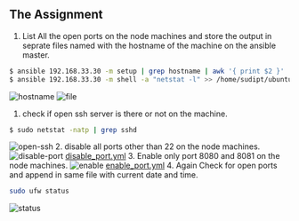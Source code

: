 ## The Assignment

1. List All the open ports on the node machines and store the output in seprate files named with the hostname of the machine on the ansible master.
```sh
$ ansible 192.168.33.30 -m setup | grep hostname | awk '{ print $2 }'
$ ansible 192.168.33.30 -m shell -a "netstat -l" >> /home/sudipt/ubuntu-xenial.txt
```
![hostname](https://github.com/sudiptninja/Assignments-Ansible/blob/master/Day-9/Media/hostname.png)
![file](https://github.com/sudiptninja/Assignments-Ansible/blob/master/Day-9/Media/file.png)
1. check if open ssh server is there or not on the machine.
```sh
$ sudo netstat -natp | grep sshd

```
![open-ssh](https://github.com/sudiptninja/Assignments-Ansible/blob/master/Day-9/Media/open%20ssh.png)
2. disable all ports other than 22 on the node machines.
![disable-port](https://github.com/sudiptninja/Assignments-Ansible/blob/master/Day-9/Media/disable.png)
[disable_port.yml](https://github.com/sudiptninja/Assignments-Ansible/blob/master/Day-9/port.yml)
3. Enable only port 8080 and 8081 on the node machines.
![enable](https://github.com/sudiptninja/Assignments-Ansible/blob/master/Day-9/Media/enable-port.png)
[enable_port.yml](https://github.com/sudiptninja/Assignments-Ansible/blob/master/Day-9/enable_port.yml)
4. Again Check for open ports and append in same file with current date and time.
```sh
sudo ufw status
```
![status](https://github.com/sudiptninja/Assignments-Ansible/blob/master/Day-9/Media/status.png)
